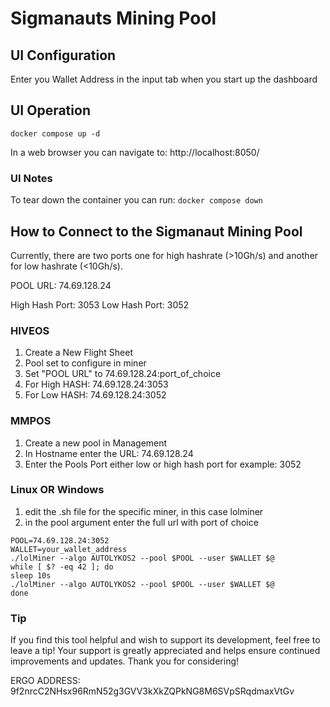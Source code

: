# Sigmanauts Mining Pool
## UI Configuration
Enter you Wallet Address in the input tab when you start up the dashboard

## UI Operation
`docker compose up -d`

In a web browser you can navigate to: http://localhost:8050/

### UI Notes
To tear down the container you can run:
`docker compose down`

## How to Connect to the Sigmanaut Mining Pool

Currently, there are two ports one for high hashrate (>10Gh/s) and another for low hashrate (<10Gh/s). 

POOL URL:
74.69.128.24

High Hash Port: 3053
Low Hash Port: 3052

### HIVEOS
1. Create a New Flight Sheet
2. Pool set to configure in miner
3. Set "POOL URL" to 74.69.128.24:port_of_choice
  1. For High HASH: 74.69.128.24:3053
  2. For Low HASH: 74.69.128.24:3052

### MMPOS
1. Create a new pool in Management
2. In Hostname enter the URL: 74.69.128.24
3. Enter the Pools Port either low or high hash port for example: 3052

### Linux OR Windows
1. edit the .sh file for the specific miner, in this case lolminer
2. in the pool argument enter the full url with port of choice
```
POOL=74.69.128.24:3052
WALLET=your_wallet_address
./lolMiner --algo AUTOLYKOS2 --pool $POOL --user $WALLET $@
while [ $? -eq 42 ]; do
sleep 10s
./lolMiner --algo AUTOLYKOS2 --pool $POOL --user $WALLET $@
done
```

### Tip
If you find this tool helpful and wish to support its development, feel free to leave a tip! Your support is greatly appreciated and helps ensure continued improvements and updates. Thank you for considering! 

ERGO ADDRESS: 9f2nrcC2NHsx96RmN52g3GVV3kXkZQPkNG8M6SVpSRqdmaxVtGv
